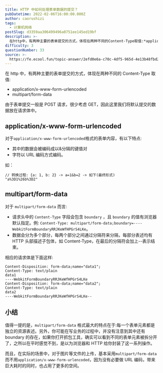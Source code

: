 ```yaml
---
title: HTTP 中如何处理表单数据的提交？
pubDatetime: 2022-02-06T16:00:00.000Z
author: caorushizi
tags:
  - 计算机网络
postSlug: d3359aa306499496a0751ee145ed19bf
description: >-
  在http中，有两种主要的表单提交的方式，体现在两种不同的Content-Type取值:*application/x-www-form-urlencoded*multipart/form-data由于
difficulty: 3
questionNumber: 33
source: >-
  https://fe.ecool.fun/topic-answer/2efd0e6a-c70c-4df5-965d-4e13b48fbd21?orderBy=updateTime&order=desc&tagId=16
---
```


在 http 中，有两种主要的表单提交的方式，体现在两种不同的 Content-Type 取值:

- application/x-www-form-urlencoded
- multipart/form-data

由于表单提交一般是 POST 请求，很少考虑 GET，因此这里我们将默认提交的数据放在请求体中。

## application/x-www-form-urlencoded

对于`application/x-www-form-urlencoded`格式的表单内容，有以下特点:

- 其中的数据会被编码成以&分隔的键值对
- 字符以 URL 编码方式编码。

如：

    // 转换过程: {a: 1, b: 2} -> a=1&b=2 -> 如下(最终形式)
    "a%3D1%26b%3D2"

## multipart/form-data

对于 `multipart/form-data` 而言:

- 请求头中的 `Content-Type` 字段会包含 `boundary` ，且 `boundary` 的值有浏览器默认指定。例: `Content-Type: multipart/form-data;boundary=----WebkitFormBoundaryRRJKeWfHPGrS4LKe`。
- 数据会分为多个部分，每两个部分之间通过分隔符来分隔，每部分表述均有 HTTP 头部描述子包体，如 Content-Type，在最后的分隔符会加上--表示结束。

相应的请求体是下面这样:

    Content-Disposition: form-data;name="data1";
    Content-Type: text/plain
    data1
    ----WebkitFormBoundaryRRJKeWfHPGrS4LKe
    Content-Disposition: form-data;name="data2";
    Content-Type: text/plain
    data2
    ----WebkitFormBoundaryRRJKeWfHPGrS4LKe--

## 小结

值得一提的是，`multipart/form-data` 格式最大的特点在于:每一个表单元素都是独立的资源表述。另外，你可能在写业务的过程中，并没有注意到其中还有 boundary 的存在，如果你打开抓包工具，确实可以看到不同的表单元素被拆分开了，之所以在平时感觉不到，是以为浏览器和 HTTP 给你封装了这一系列操作。

而且，在实际的场景中，对于图片等文件的上传，基本采用`multipart/form-data`而不用`application/x-www-form-urlencoded`，因为没有必要做 URL 编码，带来巨大耗时的同时，也占用了更多的空间。
